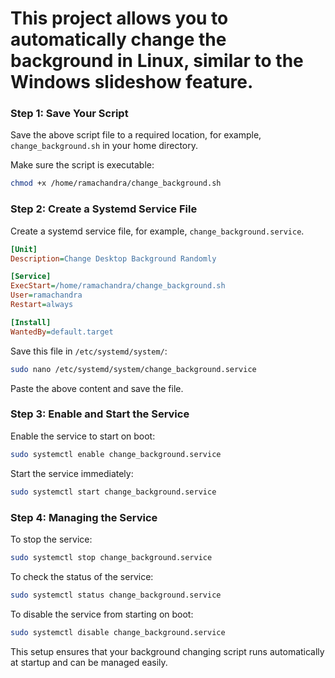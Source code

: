 # This project allows you to automatically change the background in Linux, similar to the Windows slideshow feature.

### Step 1: Save Your Script
Save the above script file to a required location, for example, `change_background.sh` in your home directory.

Make sure the script is executable:

```bash
chmod +x /home/ramachandra/change_background.sh
```

### Step 2: Create a Systemd Service File
Create a systemd service file, for example, `change_background.service`.

```ini
[Unit]
Description=Change Desktop Background Randomly

[Service]
ExecStart=/home/ramachandra/change_background.sh
User=ramachandra
Restart=always

[Install]
WantedBy=default.target
```

Save this file in `/etc/systemd/system/`:

```bash
sudo nano /etc/systemd/system/change_background.service
```

Paste the above content and save the file.

### Step 3: Enable and Start the Service
Enable the service to start on boot:

```bash
sudo systemctl enable change_background.service
```

Start the service immediately:

```bash
sudo systemctl start change_background.service
```

### Step 4: Managing the Service
To stop the service:

```bash
sudo systemctl stop change_background.service
```

To check the status of the service:

```bash
sudo systemctl status change_background.service
```

To disable the service from starting on boot:

```bash
sudo systemctl disable change_background.service
```

This setup ensures that your background changing script runs automatically at startup and can be managed easily.
